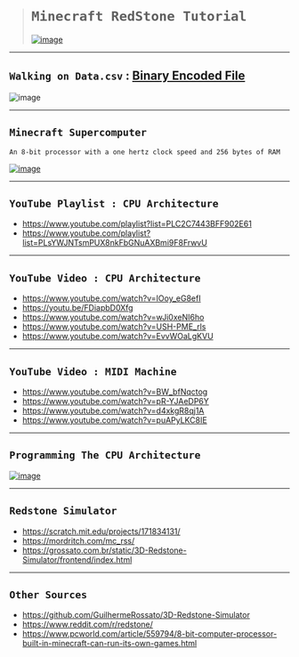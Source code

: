 ># `Minecraft RedStone Tutorial`
>
>[![image](https://github.com/imvickykumar999/Minecraft-RedStone-Automation/assets/50515418/152f56ab-564c-403a-9920-bd8d1efe9848)](https://www.youtube.com/playlist?list=PLC2C7443BFF902E61)

-----------------------

## `Walking on Data.csv` : [Binary Encoded File](https://github.com/imvickykumar999/Minecraft-RedStone-CPU/blob/a2fd964642773f1f76ced15a2260dec1974d04a0/static/data.csv.txt#L1)

![image](https://github.com/imvickykumar999/Minecraft-RedStone-CPU/assets/50515418/5f7d52e6-8462-402b-a781-229083c11e95)

-------------------

## `Minecraft Supercomputer`
    An 8-bit processor with a one hertz clock speed and 256 bytes of RAM

[![image](https://github.com/imvickykumar999/Minecraft-RedStone-Automation/assets/50515418/3b99ed6a-a926-4187-965e-91cad4c197fc)](https://youtu.be/FDiapbD0Xfg)

-------------------

## `YouTube Playlist : CPU Architecture`

- https://www.youtube.com/playlist?list=PLC2C7443BFF902E61
- https://www.youtube.com/playlist?list=PLsYWJNTsmPUX8nkFbGNuAXBmi9F8FrwvU

------------------

## `YouTube Video : CPU Architecture`

- https://www.youtube.com/watch?v=IOoy_eG8efI
- https://youtu.be/FDiapbD0Xfg
- https://www.youtube.com/watch?v=wJi0xeNI6ho
- https://www.youtube.com/watch?v=USH-PME_rls
- https://www.youtube.com/watch?v=EvvWOaLgKVU

---------------------

## `YouTube Video : MIDI Machine`

- https://www.youtube.com/watch?v=BW_bfNqctog
- https://www.youtube.com/watch?v=pR-YJAeDP6Y
- https://www.youtube.com/watch?v=d4xkgR8qj1A
- https://www.youtube.com/watch?v=puAPyLKC8IE

---------------

## `Programming The CPU Architecture`

[![image](https://github.com/imvickykumar999/Minecraft-RedStone-CPU/assets/50515418/34047f92-9b91-40c8-879c-a7e78521c4f0)](https://www.youtube.com/playlist?list=PLsYWJNTsmPUX8nkFbGNuAXBmi9F8FrwvU)

-----------------

## `Redstone Simulator`

- https://scratch.mit.edu/projects/171834131/
- https://mordritch.com/mc_rss/
- https://grossato.com.br/static/3D-Redstone-Simulator/frontend/index.html

-------------------

## `Other Sources`

- https://github.com/GuilhermeRossato/3D-Redstone-Simulator
- https://www.reddit.com/r/redstone/
- https://www.pcworld.com/article/559794/8-bit-computer-processor-built-in-minecraft-can-run-its-own-games.html

